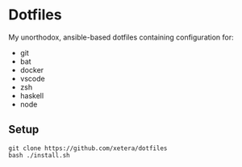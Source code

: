 # Dotfiles

My unorthodox, ansible-based dotfiles containing configuration for:

- git
- bat
- docker
- vscode
- zsh
- haskell
- node

## Setup

```
git clone https://github.com/xetera/dotfiles
bash ./install.sh
```
